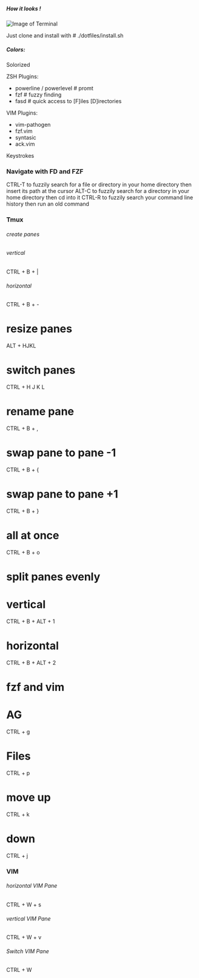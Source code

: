 ##### How it looks !
![Image of Terminal](https://user-images.githubusercontent.com/5693155/138968118-7aee188f-adf0-45c9-aa64-be435b2b9575.png)

Just clone and install with # ./dotfiles/install.sh

##### Colors:
Solorized

ZSH Plugins:
- powerline / powerlevel  # promt
- fzf   # fuzzy finding
- fasd  # quick access to [F]iles [D]irectories

VIM Plugins:
- vim-pathogen
- fzf.vim
- syntasic
- ack.vim


Keystrokes
### Navigate with FD and FZF

CTRL-T 	to fuzzily search for a file or directory in your home directory then insert its path at the cursor
ALT-C  	to fuzzily search for a directory in your home directory then cd into it
CTRL-R 	to fuzzily search your command line history then run an old command

### Tmux
###### create panes

###### vertical
CTRL + B + |
###### horizontal
CTRL + B + -

# resize panes
ALT + HJKL

# switch panes
CTRL + H J K L

# rename pane
CTRL + B + ,


# swap pane to pane -1
CTRL + B +  {
# swap pane to pane +1
CTRL + B + }
# all at once
CTRL + B + o

# split panes evenly
# vertical
CTRL + B + ALT + 1
# horizontal
CTRL + B + ALT + 2

# fzf and vim
# AG
CTRL + g
# Files
CTRL + p
# move up
CTRL + k
# down
CTRL + j

### VIM

###### horizontal VIM Pane
CTRL + W + s
###### vertical VIM Pane
CTRL + W + v
###### Switch VIM Pane
CTRL + W




